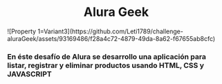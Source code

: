 <h1 align="center"> Alura Geek </h1>![Property 1=Variant3](https://github.com/Leti1789/challenge-aluraGeek/assets/93169486/f28a4c72-4879-49da-8a62-f67655ab8cfc)


<h3>En éste desafío de Alura se desarrollo una aplicación para listar, registrar y eliminar productos usando HTML, CSS y JAVASCRIPT </h3>
